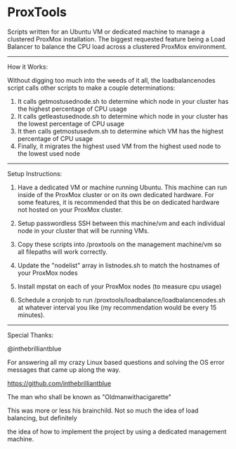 # ProxTools
Scripts written for an Ubuntu VM or dedicated machine to manage a clustered ProxMox installation.
The biggest requested feature being a Load Balancer to balance the CPU load across a clustered ProxMox environment.

----------
How it Works:

Without digging too much into the weeds of it all, the loadbalancenodes script calls other scripts to make a couple determinations:

1. It calls getmostusednode.sh to determine which node in your cluster has the highest percentage of CPU usage
2. It calls getleastusednode.sh to determine which node in your cluster has the lowest percentage of CPU usage
3. It then calls getmostusedvm.sh to determine which VM has the highest percentage of CPU usage
4. Finally, it migrates the highest used VM from the highest used node to the lowest used node
----------

Setup Instructions:

1. Have a dedicated VM or machine running Ubuntu.
     This machine can run inside of the ProxMox cluster or on its own dedicated hardware.
     For some features, it is recommended that this be on dedicated hardware not hosted on your ProxMox cluster.

2. Setup passwordless SSH between this machine/vm and each individual node in your cluster that will be running VMs.

3. Copy these scripts into /proxtools on the management machine/vm so all filepaths will work correctly.

4. Update the "nodelist" array in listnodes.sh to match the hostnames of your ProxMox nodes

5. Install mpstat on each of your ProxMox nodes (to measure cpu usage)

6. Schedule a cronjob to run /proxtools/loadbalance/loadbalancenodes.sh at whatever interval you like (my recommendation would be every 15 minutes).


--------------------
Special Thanks:


@inthebrilliantblue

  For answering all my crazy Linux based questions and solving the OS error messages that came up along the way.
  
  https://github.com/inthebrilliantblue



The man who shall be known as "Oldmanwithacigarette"

  This was more or less his brainchild. Not so much the idea of load balancing, but definitely
  
  the idea of how to implement the project by using a dedicated management machine.
